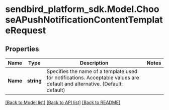 
# sendbird_platform_sdk.Model.ChooseAPushNotificationContentTemplateRequest

## Properties

Name | Type | Description | Notes
------------ | ------------- | ------------- | -------------
**Name** | **string** | Specifies the name of a template used for notifications. Acceptable values are default and alternative. (Default: default) | 

[[Back to Model list]](../README.md#documentation-for-models)
[[Back to API list]](../README.md#documentation-for-api-endpoints)
[[Back to README]](../README.md)

